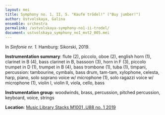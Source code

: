 ```yaml
---
layout: mei
title: Symphony no. 1, II, 5. "Kaufe trödel!" ("Buy jumber!")
author: Ustvolskaya, Galina
ensemble: orchestra
permalink: /ustvolskaya-symphony-no1-ii-trodel/
document: ustvolskaya_symphony_no1_mvt2_005.mei
---
```


In *Sinfonie nr. 1.* Hamburg: Sikorski, 2019.

**Instrumentation summary**: flute (2), piccolo, oboe (2), english horn (1), clarinet in B (4), bass clarinet in B, bassoon (3), horn in F (3), piccolo trumpet in D (1), trumpet in B (4), bass trombone (1), tuba (1), timpani, percussion: tambourine, cymbals, bass drum, tam-tam, xylophone, celesta, harp, piano, solo soprano voice w/ microphone (1), solo ragazzi voice w/ microphone (1), violin I, violin II, viola, cello, bass

**Instrumentation group**: woodwinds, brass, percussion, pitched percussion, keyboard, voice, strings 

**Location**: <a href="https://tufts.primo.exlibrisgroup.com/permalink/01TUN_INST/1kc9gia/alma991018728033303851" target="_blank">Music Library Stacks M1001 .U88 no. 1 2019</a>
